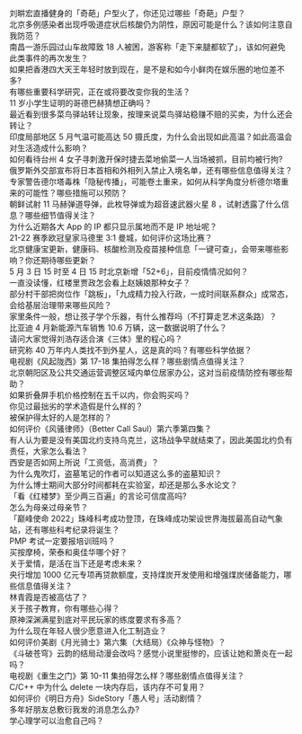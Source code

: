 刘畊宏直播健身的「奇葩」户型火了，你还见过哪些「奇葩」户型？  
北京多例感染者出现呼吸道症状后核酸仍为阴性，原因可能是什么？该如何注意自我防范？  
南昌一游乐园过山车故障致 18 人被困，游客称「走下来腿都软了」，该如何避免此类事件的再次发生？  
如果把香港四大天王年轻时放到现在，是不是和如今小鲜肉在娱乐圈的地位差不多?  
有哪些重要科学研究，正在或将要改变你我的生活？  
11 岁小学生证明的哥德巴赫猜想正确吗？  
最近看到很多菜鸟驿站转让现象，按理来说菜鸟驿站稳赚不赔的买卖，为什么还会转让？  
印度局部地区 5 月气温可能高达 50 摄氏度，为什么会出现如此高温？如此高温会对生活造成什么影响？  
如何看待台州 4 女子寻刺激开保时捷去菜地偷菜一人当场被抓，目前均被行拘?  
俄罗斯外交部宣布将日本首相和外相列入禁止入境名单，还有哪些信息值得关注？  
专家警告德尔塔毒株「隐秘传播」，可能卷土重来，如何从科学角度分析德尔塔重来的可能性？哪些措施可以预防？  
朝鲜试射 11 马赫弹道导弹，此枚导弹或为超音速武器火星 8 ，试射透露了什么信息？哪些细节值得关注？  
为什么近期各大 App 的 IP 都只显示属地而不是 IP 地址呢？  
21-22 赛季欧冠皇家马德里 3:1 曼城，如何评价这场比赛？  
北京健康宝更新，健康码、核酸检测及疫苗接种信息「一键可查」，会带来哪些影响？你还期待哪些更新？  
5 月 3 日 15 时至 4 日 15 时北京新增「52+6」，目前疫情情况如何？  
一直没读懂，红楼里贾政怎会看上赵姨娘那种女子？  
部分村干部把岗位作「跳板」，「九成精力投入行政，一成时间联系群众」成常态，会给基层治理带来哪些风险？  
家里条件一般，想让孩子学个乐器，有什么推荐吗（不打算走艺术这条路）？  
比亚迪 4 月新能源汽车销售 10.6 万辆，这一数据说明了什么？  
请问大家觉得刘浩存适合演《三体》里的程心吗？  
研究称 40 万年内人类找不到外星人，这是真的吗？有哪些科学依据？  
电视剧《风起陇西》第 17-18 集拍得怎么样？哪些剧情点值得关注？  
北京朝阳区及公共交通运营调整区域内单位居家办公，这对当前疫情防控有哪些帮助？  
如果折叠屏手机价格控制在五千以内，你会购买吗？  
你见过最拙劣的学术造假是什么样的？  
被保护得太好的人是怎样的？  
如何评价《风骚律师》（Better Call Saul）第六季第四集？  
有人认为要是没有美国北约支持乌克兰，这场战争早就结束了，因此美国北约负有责任，大家怎么看法？  
西安是否如网上所说「工资低，高消费」？  
为什么鬼吹灯，盗墓笔记的作者可以知道这么多的盗墓知识？  
为什么博士期间大部分时间都耗在实验室，却还是那么多水论文？  
「看《红楼梦》至少两三百遍」的言论可信度高吗?  
怎么为母亲过母亲节？  
「巅峰使命 2022」珠峰科考成功登顶，在珠峰成功架设世界海拔最高自动气象站，还有哪些科考纪录将诞生？  
PMP 考试一定要报培训班吗？  
买按摩椅，荣泰和奥佳华哪个好？  
关于爱情，是活在当下还是考虑未来？  
央行增加 1000 亿元专项再贷款额度，支持煤炭开发使用和增强煤炭储备能力，哪些信息值得关注？  
林青霞是否被高估了？  
关于孩子教育，你有哪些心得？  
原神深渊满星到底对平民玩家的练度要求有多高？  
为什么现在年轻人很少愿意进入化工制造业？  
如何评价美剧《月光骑士》第六集（大结局）《众神与怪物》？  
《斗破苍穹》云韵的结局动漫会改吗？感觉小说里挺惨的，应该让她和萧炎在一起吗？  
电视剧《重生之门》第 10-11 集拍得怎么样？哪些剧情点值得关注？  
C/C++ 中为什么 delete 一块内存后，该内存不可复用？  
如何评价《明日方舟》SideStory「愚人号」活动剧情？  
多年好朋友总敷衍我发的消息怎么办?  
学心理学可以治愈自己吗？  
